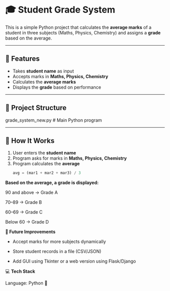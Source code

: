 # 🎓 Student Grade System

This is a simple Python project that calculates the **average marks** of a student in three subjects (Maths, Physics, Chemistry) and assigns a **grade** based on the average.  

---

## 🚀 Features
- Takes **student name** as input  
- Accepts marks in **Maths, Physics, Chemistry**  
- Calculates the **average marks**  
- Displays the **grade** based on performance  

---

## 📂 Project Structure
grade_system_new.py # Main Python program


---

## 📝 How It Works
1. User enters the **student name**  
2. Program asks for marks in **Maths, Physics, Chemistry**  
3. Program calculates the **average**  
   ```python
   avg = (mar1 + mar2 + mar3) / 3

**Based on the average, a grade is displayed:**

90 and above → Grade A

70–89 → Grade B

60–69 → Grade C

Below 60 → Grade D

**🔮 Future Improvements**

- Accept marks for more subjects dynamically

- Store student records in a file (CSV/JSON)

- Add GUI using Tkinter or a web version using Flask/Django

 💻 **Tech Stack**

Language: Python 🐍



